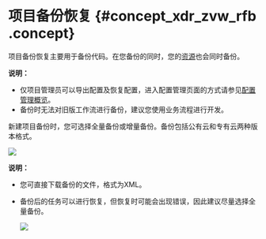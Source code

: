 # 项目备份恢复 {#concept_xdr_zvw_rfb .concept}

项目备份恢复主要用于备份代码。在您备份的同时，您的[资源](cn.zh-CN/使用指南/数据开发/业务流程/资源.md#)也会同时备份。

**说明：** 

-   仅项目管理员可以导出配置及恢复配置，进入配置管理页面的方式请参见[配置管理概览](cn.zh-CN/使用指南/数据开发/配置管理/配置管理概览.md#)。
-   备份时无法对旧版工作流进行备份，建议您使用业务流程进行开发。

新建项目备份时，您可选择全量备份或增量备份。备份包括公有云和专有云两种版本格式。

![](http://static-aliyun-doc.oss-cn-hangzhou.aliyuncs.com/assets/img/41727/155323259821688_zh-CN.png)

**说明：** 

-   您可直接下载备份的文件，格式为XML。
-   备份后的任务可以进行恢复，但恢复时可能会出现错误，因此建议尽量选择全量备份。

    ![](http://static-aliyun-doc.oss-cn-hangzhou.aliyuncs.com/assets/img/41727/155323259821689_zh-CN.png)


